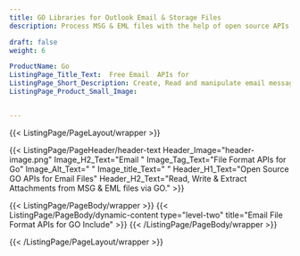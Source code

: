 ```yaml
---
title: GO Libraries for Outlook Email & Storage Files
description: Process MSG & EML files with the help of open source APIs targeting GO platform.

draft: false
weight: 6

ProductName: Go
ListingPage_Title_Text:  Free Email  APIs for
ListingPage_Short_Description: Create, Read and manipulate email messages via Open-Source GO APIs.
ListingPage_Product_Small_Image: 


---
```


{{< ListingPage/PageLayout/wrapper >}}

{{< ListingPage/PageHeader/header-text
Header_Image="header-image.png"
Image_H2_Text="Email "
Image_Tag_Text="File Format APIs for Go"
Image_Alt_Text=" "
Image_title_Text=" "
Header_H1_Text="Open Source GO APIs for Email Files"
Header_H2_Text="Read, Write & Extract Attachments from MSG & EML files via GO." >}}

{{< ListingPage/PageBody/wrapper >}}
{{< ListingPage/PageBody/dynamic-content type="level-two" title="Email File Format APIs for GO Include" >}}
{{< /ListingPage/PageBody/wrapper >}}

{{< /ListingPage/PageLayout/wrapper >}}